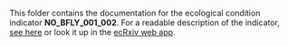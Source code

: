 This folder contains the documentation for the ecological condition indicator **NO_BFLY_001_002**. 
For a readable description of the indicator, [see here](https://raw.githack.com/NINAnor/ecRxiv/main/indicators/NO_BFLY_001_002/R/NO_BFLY_001_002.html) or look it up in the [ecRxiv web app](https://view.nina.no/ecRxiv/).
